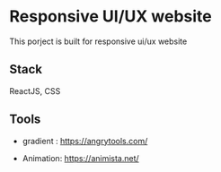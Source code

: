 # Responsive UI/UX website

This porject is built for responsive ui/ux website

## Stack

ReactJS, CSS

## Tools

- gradient : https://angrytools.com/

- Animation: https://animista.net/
